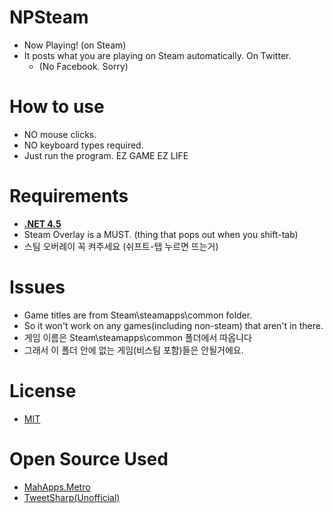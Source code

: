 # NPSteam
- Now Playing! (on Steam) 
- It posts what you are playing on Steam automatically. On Twitter.
  - (No Facebook. Sorry)

# How to use
- NO mouse clicks.
- NO keyboard types required.
- Just run the program. EZ GAME EZ LIFE

# Requirements
- [**.NET 4.5**](http://www.microsoft.com/ko-kr/download/details.aspx?id=30653) 
- Steam Overlay is a MUST. (thing that pops out when you shift-tab)
- 스팀 오버레이 꼭 켜주세요 (쉬프트-탭 누르면 뜨는거)


# Issues
- Game titles are from Steam\steamapps\common folder. 
 - So it won't work on any games(including non-steam) that aren't in there. 
- 게임 이름은 Steam\steamapps\common 폴더에서 따옵니다
 - 그래서 이 폴더 안에 없는 게임(비스팀 포함)들은 안될거에요.


# License
- [MIT](LICENSE.txt)

# Open Source Used
- [MahApps.Metro](http://mahapps.com/)
- [TweetSharp(Unofficial)](https://www.nuget.org/packages/TweetSharp-Unofficial/)
